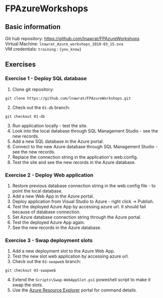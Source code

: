 # FPAzureWorkshops

## Basic information
Git hub repository: https://github.com/lnawrat/FPAzureWorkshops  
Virtual Machine: `lnawrat_Azure_workshops_2018-03_15.ova`  
VM credentials: `training` : `{you_know}`

## Exercises

### Exercise 1 - Deploy SQL database

1. Clone git repository:
``` git 
git clone https://github.com/lnawrat/FPAzureWorkshops.git
```

2. Check out the `01-db` branch:
``` git 
git checkout 01-db
```

3. Run application locally - test the site.
4. Look into the local database through SQL Management Studio - see the new records.
5. Add a new SQL database in the Azure portal.
6. Connect to the new Azure database through SQL Management Studio - see the new records.
7. Replace the connection string in the application's web.config.
8. Test the site and see the new records in the Azure database.

### Exercise 2 - Deploy Web application

1. Restore previous database connection string in the web.config file - to point the local database.
2. Add a new Web App in the Azure portal.
3. Deploy application from Visual Studio to Azure - right click -> Publish.
4. Test the deployed Azure App by accessing azure url. It should fail because of database connection.
5. Set Azure database connection string through the Azure portal.
6. Test the deployed Azure App again.
7. See the new records in the Azure database.

### Exercise 3 - Swap deployment slots

1. Add a new deployment slot to the Azure Web App.
2. Test the new slot web application by accessing azure url.
3. Check out the `03-swapweb` branch:
``` git 
git checkout 03-swapweb
```

4. Extend the `Scripts\Swap-WebAppSlot.ps1` poweshell script to make it swap the slots.
5. Use the [Azure Resource Explorer](https://resources.azure.com) portal for command details.
